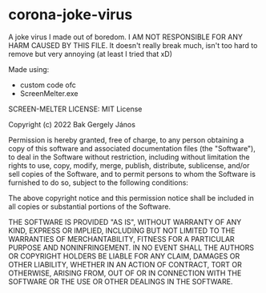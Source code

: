 # corona-joke-virus
A joke virus I made out of boredom. I AM NOT RESPONSIBLE FOR ANY HARM CAUSED BY THIS FILE. It doesn't really break much, isn't too hard to remove but very annoying (at least I tried that xD)

Made using:
  - custom code ofc
  - ScreenMelter.exe

SCREEN-MELTER LICENSE:
MIT License

Copyright (c) 2022 Bak Gergely János

Permission is hereby granted, free of charge, to any person obtaining a copy
of this software and associated documentation files (the "Software"), to deal
in the Software without restriction, including without limitation the rights
to use, copy, modify, merge, publish, distribute, sublicense, and/or sell
copies of the Software, and to permit persons to whom the Software is
furnished to do so, subject to the following conditions:

The above copyright notice and this permission notice shall be included in all
copies or substantial portions of the Software.

THE SOFTWARE IS PROVIDED "AS IS", WITHOUT WARRANTY OF ANY KIND, EXPRESS OR
IMPLIED, INCLUDING BUT NOT LIMITED TO THE WARRANTIES OF MERCHANTABILITY,
FITNESS FOR A PARTICULAR PURPOSE AND NONINFRINGEMENT. IN NO EVENT SHALL THE
AUTHORS OR COPYRIGHT HOLDERS BE LIABLE FOR ANY CLAIM, DAMAGES OR OTHER
LIABILITY, WHETHER IN AN ACTION OF CONTRACT, TORT OR OTHERWISE, ARISING FROM,
OUT OF OR IN CONNECTION WITH THE SOFTWARE OR THE USE OR OTHER DEALINGS IN THE
SOFTWARE.
